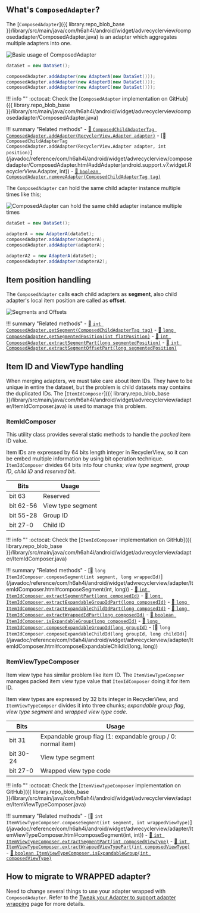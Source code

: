 
## What's `ComposedAdapter`?

The [`ComposedAdapter`]({{ library.repo_blob_base }}/library/src/main/java/com/h6ah4i/android/widget/advrecyclerview/composedadapter/ComposedAdapter.java) is an adapter which aggregates multiple adapters into one.

![Basic usage of ComposedAdapter](../images/block-diagram-composed-adapter.png)

```java
dataSet = new DataSet();

composedAdapter.addAdapter(new AdapterA(new DataSet()));
composedAdapter.addAdapter(new AdapterB(new DataSet()));
composedAdapter.addAdapter(new AdapterC(new DataSet()));
```

!!! info ""
    :octocat: Check the [`ComposedAdapter` implementation on GitHub]({{ library.repo_blob_base }}/library/src/main/java/com/h6ah4i/android/widget/advrecyclerview/composedadapter/ComposedAdapter.java)

!!! summary "Related methods"
    - [:blue_book: `ComposedChildAdapterTag ComposedAdapter.addAdapter(RecyclerView.Adapter adapter)`](/javadoc/reference/com/h6ah4i/android/widget/advrecyclerview/composedadapter/ComposedAdapter.html#addAdapter(android.support.v7.widget.RecyclerView.Adapter))
    - [:blue_book: `ComposedChildAdapterTag ComposedAdapter.addAdapter(RecyclerView.Adapter adapter, int position)`](/javadoc/reference/com/h6ah4i/android/widget/advrecyclerview/composedadapter/ComposedAdapter.html#addAdapter(android.support.v7.widget.RecyclerView.Adapter, int))
    - [:blue_book: `boolean ComposedAdapter.removeAdapter(ComposedChildAdapterTag tag)`](/javadoc/reference/com/h6ah4i/android/widget/advrecyclerview/composedadapter/ComposedAdapter.html#removeAdapter(com.h6ah4i.android.widget.advrecyclerview.composedadapter.ComposedChildAdapterTag))


The `ComposedAdapter` can hold the same child adapter instance multiple times like this;

![ComposedAdapter can hold the same child adapter instance multiple times](../images/block-diagram-composed-adapter-2.png)

```java
dataSet = new DataSet();

adapterA = new AdapterA(dataSet);
composedAdapter.addAdapter(adapterA);
composedAdapter.addAdapter(adapterA);

adapterA2 = new AdapterA(dataSet);
composedAdapter.addAdapter(adapterA2);
```

## Item position handling

The `ComposedAdapter` calls each child adapters as **segment**, also child adapter's local item position are called as **offset**.

![Segments and Offsets](../images/block-diagram-composed-adapter-3.png)

!!! summary "Related methods"
    - [:blue_book: `int ComposedAdapter.getSegment(ComposedChildAdapterTag tag)`](/javadoc/reference/com/h6ah4i/android/widget/advrecyclerview/composedadapter/ComposedAdapter.html#getSegment(com.h6ah4i.android.widget.advrecyclerview.composedadapter.ComposedChildAdapterTag))
    - [:blue_book: `long ComposedAdapter.getSegmentedPosition(int flatPosition)`](/javadoc/reference/com/h6ah4i/android/widget/advrecyclerview/composedadapter/ComposedAdapter.html#getSegmentedPosition(int))
    - [:blue_book: `int ComposedAdapter.extractSegmentPart(long segmentedPosition)`](/javadoc/reference/com/h6ah4i/android/widget/advrecyclerview/composedadapter/ComposedAdapter.html#extractSegmentPart(long))
    - [:blue_book: `int ComposedAdapter.extractSegmentOffsetPart(long segmentedPosition)`](/javadoc/reference/com/h6ah4i/android/widget/advrecyclerview/composedadapter/ComposedAdapter.html#extractSegmentOffsetPart(long))


## Item ID and ViewType handling

When merging adapters, we must take care about item IDs. They have to be unique in entire the dataset, but the problem is child datasets may contains the duplicated IDs. The [`ItemIdComposer`]({{ library.repo_blob_base }}/library/src/main/java/com/h6ah4i/android/widget/advrecyclerview/adapter/ItemIdComposer.java) is used to manage this problem.

### ItemIdComposer

This utility class provides several static methods to handle the *packed* item ID value.

Item IDs are expressed by 64 bits length integer in RecyclerView, so it can be embed multiple information by using bit operation technique. `ItemIdComposer` divides 64 bits into four chunks; *view type segment*, *group ID*, *child ID* and *reserved bit*.

| Bits       | Usage             |
|------------|-------------------|
| bit 63     | Reserved          |
| bit 62-56  | View type segment |
| bit 55-28  | Group ID          |
| bit 27-0   | Child ID          |


!!! info ""
    :octocat: Check the [`ItemIdComposer` implementation on GitHub]({{ library.repo_blob_base }}/library/src/main/java/com/h6ah4i/android/widget/advrecyclerview/adapter/ItemIdComposer.java)

!!! summary "Related methods"
    - [:blue_book: `long ItemIdComposer.composeSegment(int segment, long wrappedId)`](/javadoc/reference/com/h6ah4i/android/widget/advrecyclerview/adapter/ItemIdComposer.html#composeSegment(int, long))
    - [:blue_book: `int ItemIdComposer.extractSegmentPart(long composedId)`](/javadoc/reference/com/h6ah4i/android/widget/advrecyclerview/adapter/ItemIdComposer.html#extractSegmentPart(long))
    - [:blue_book: `long ItemIdComposer.extractExpandableGroupIdPart(long composedId)`](/javadoc/reference/com/h6ah4i/android/widget/advrecyclerview/adapter/ItemIdComposer.html#extractExpandableGroupIdPart(long))
    - [:blue_book: `long ItemIdComposer.extractExpandableChildIdPart(long composedId)`](/javadoc/reference/com/h6ah4i/android/widget/advrecyclerview/adapter/ItemIdComposer.html#extractExpandableChildIdPart(long))
    - [:blue_book: `long ItemIdComposer.extractWrappedIdPart(long composedId)`](/javadoc/reference/com/h6ah4i/android/widget/advrecyclerview/adapter/ItemIdComposer.html#extractWrappedIdPart(long))
    - [:blue_book: `boolean ItemIdComposer.isExpandableGroup(long composedId)`](/javadoc/reference/com/h6ah4i/android/widget/advrecyclerview/adapter/ItemIdComposer.html#isExpandableGroup(long))
    - [:blue_book: `long ItemIdComposer.composeExpandableGroupId(long groupId)`](/javadoc/reference/com/h6ah4i/android/widget/advrecyclerview/adapter/ItemIdComposer.html#composeExpandableGroupId(long))
    - [:blue_book: `long ItemIdComposer.composeExpandableChildId(long groupId, long childId)`](/javadoc/reference/com/h6ah4i/android/widget/advrecyclerview/adapter/ItemIdComposer.html#composeExpandableChildId(long, long))



### ItemViewTypeComposer

Item view type has similar problem like item ID. The `ItemViewTypeCompser` manages packed item view type value that `ItemIdComposer` doing it for item ID.

Item view types are expressed by 32 bits integer in RecyclerView, and `ItemViewTypeCompser` divides it into three chunks; *expandable group flag*, *view type segment* and *wrapped view type code*.


| Bits       | Usage                  |
|------------|------------------------|
| bit 31     | Expandable group flag  (1: expandable group / 0: normal item) |
| bit 30-24  | View type segment      |
| bit 27-0   | Wrapped view type code |


!!! info ""
    :octocat: Check the [`ItemViewTypeComposer` implementation on GitHub]({{ library.repo_blob_base }}/library/src/main/java/com/h6ah4i/android/widget/advrecyclerview/adapter/ItemViewTypeComposer.java)

!!! summary "Related methods"
    - [:blue_book: `int ItemViewTypeComposer.composeSegment(int segment, int wrappedViewType)`](/javadoc/reference/com/h6ah4i/android/widget/advrecyclerview/adapter/ItemViewTypeComposer.html#composeSegment(int, int))
    - [:blue_book: `int ItemViewTypeComposer.extractSegmentPart(int composedViewType)`](/javadoc/reference/com/h6ah4i/android/widget/advrecyclerview/adapter/ItemViewTypeComposer.html#extractSegmentPart(int))
    - [:blue_book: `int ItemViewTypeComposer.extractWrappedViewTypePart(int composedViewType)`](/javadoc/reference/com/h6ah4i/android/widget/advrecyclerview/adapter/ItemViewTypeComposer.html#extractWrappedViewTypePart(int))
    - [:blue_book: `boolean ItemViewTypeComposer.isExpandableGroup(int composedViewType)`](/javadoc/reference/com/h6ah4i/android/widget/advrecyclerview/adapter/ItemViewTypeComposer.html#isExpandableGroup(int))


## How to migrate to **WRAPPED** adapter?

Need to change several things to use your adapter wrapped with `ComposedAdapter`. Refer to the [Tweak your Adapter to support adapter wrapping](/wrapper-adapter/migrate-to-wrapped-adapter) page for more details.
